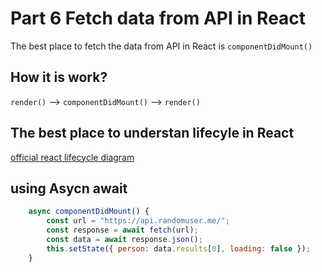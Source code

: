 # Part 6 Fetch data from API in React

The best place to fetch the data from API in React is `componentDidMount()` 

## How it is work?

`render()` --> `componentDidMount()` --> `render()`

## The best place to understan lifecyle in React
[official react lifecycle diagram](http://projects.wojtekmaj.pl/react-lifecycle-methods-diagram/)


## using Asycn await 
```JavaScript
    async componentDidMount() {
        const url = "https://api.randomuser.me/";
        const response = await fetch(url);
        const data = await response.json();
        this.setState({ person: data.results[0], loading: false });
    }
```